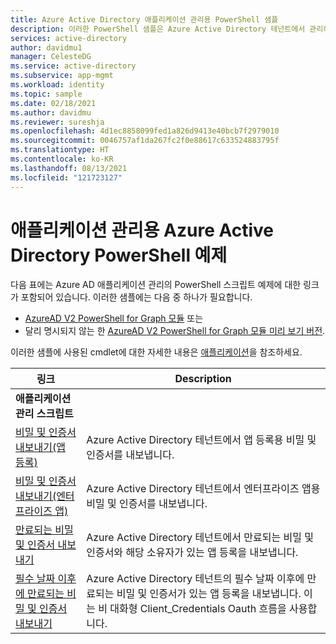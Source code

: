 ```yaml
---
title: Azure Active Directory 애플리케이션 관리용 PowerShell 샘플
description: 이러한 PowerShell 샘플은 Azure Active Directory 테넌트에서 관리하는 앱에 사용됩니다. 이러한 샘플 스크립트를 사용하여 비밀 및 인증서에 대한 만료 정보를 찾을 수 있습니다.
services: active-directory
author: davidmu1
manager: CelesteDG
ms.service: active-directory
ms.subservice: app-mgmt
ms.workload: identity
ms.topic: sample
ms.date: 02/18/2021
ms.author: davidmu
ms.reviewer: sureshja
ms.openlocfilehash: 4d1ec8858099fed1a826d9413e40bcb7f2979010
ms.sourcegitcommit: 0046757af1da267fc2f0e88617c633524883795f
ms.translationtype: HT
ms.contentlocale: ko-KR
ms.lasthandoff: 08/13/2021
ms.locfileid: "121723127"
---
```

# <a name="azure-active-directory-powershell-examples-for-application-management"></a>애플리케이션 관리용 Azure Active Directory PowerShell 예제

다음 표에는 Azure AD 애플리케이션 관리의 PowerShell 스크립트 예제에 대한 링크가 포함되어 있습니다. 이러한 샘플에는 다음 중 하나가 필요합니다.

- [AzureAD V2 PowerShell for Graph 모듈](/powershell/azure/active-directory/install-adv2) 또는
- 달리 명시되지 않는 한 [AzureAD V2 PowerShell for Graph 모듈 미리 보기 버전](/powershell/azure/active-directory/install-adv2?view=azureadps-2.0-preview&preserve-view=true).

이러한 샘플에 사용된 cmdlet에 대한 자세한 내용은 [애플리케이션](/powershell/module/azuread/#applications)을 참조하세요.

| 링크 | Description |
|---|---|
|**애플리케이션 관리 스크립트**||
| [비밀 및 인증서 내보내기(앱 등록)](scripts/powershell-export-all-app-registrations-secrets-and-certs.md) | Azure Active Directory 테넌트에서 앱 등록용 비밀 및 인증서를 내보냅니다. |
| [비밀 및 인증서 내보내기(엔터프라이즈 앱)](scripts/powershell-export-all-enterprise-apps-secrets-and-certs.md) | Azure Active Directory 테넌트에서 엔터프라이즈 앱용 비밀 및 인증서를 내보냅니다. |
| [만료되는 비밀 및 인증서 내보내기](scripts/powershell-export-apps-with-expriring-secrets.md) | Azure Active Directory 테넌트에서 만료되는 비밀 및 인증서와 해당 소유자가 있는 앱 등록을 내보냅니다. |
| [필수 날짜 이후에 만료되는 비밀 및 인증서 내보내기](scripts/powershell-export-apps-with-secrets-beyond-required.md) | Azure Active Directory 테넌트의 필수 날짜 이후에 만료되는 비밀 및 인증서가 있는 앱 등록을 내보냅니다. 이는 비 대화형 Client_Credentials Oauth 흐름을 사용합니다. |
